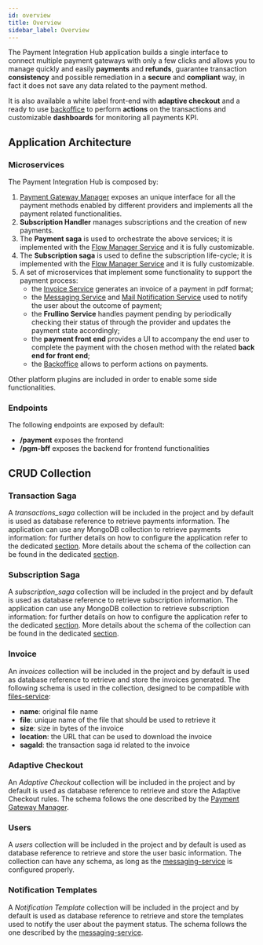 ```yaml
---
id: overview
title: Overview
sidebar_label: Overview
---
```

The Payment Integration Hub application builds a single interface to connect multiple payment gateways with only a few clicks and allows you to manage quickly and easily **payments** and **refunds**, guarantee transaction **consistency** and possible remediation in a **secure** and **compliant** way, in fact it does not save any data related to the payment method.

It is also available a white label front-end with **adaptive checkout** and a ready to use [backoffice](../../business_suite/backoffice/overview) to perform **actions** on the transactions and customizable **dashboards** for monitoring all payments KPI. 

## Application Architecture

### Microservices

The Payment Integration Hub is composed by:
1. [Payment Gateway Manager](../../runtime_suite/payment-gateway-manager/overview) exposes an unique interface for all the payment methods enabled by different providers and implements all the payment related functionalities.
2. **Subscription Handler** manages subscriptions and the creation of new payments.
3. The **Payment saga** is used to orchestrate the above services; it is implemented with the [Flow Manager Service](../../runtime_suite/flow-manager-service/overview) and it is fully customizable.
4. The **Subscription saga** is used to define the subscription life-cycle; it is implemented with the [Flow Manager Service](../../runtime_suite/flow-manager-service/overview) and it is fully customizable.
5. A set of microservices that implement some functionality to support the payment process:
    - the [Invoice Service](../../runtime_suite/invoice-service/overview) generates an invoice of a payment in pdf format;
    - the [Messaging Service](../../runtime_suite/messaging-service/overview) and [Mail Notification Service](../../runtime_suite/ses-mail-notification-service/usage) used to notify the user about the outcome of payment;
    - the **Frullino Service** handles payment pending by periodically checking their status of through the provider and updates the payment state accordingly;
    - the **payment front end** provides a UI to accompany the end user to complete the payment with the chosen method with the related **back end for front end**;
    - the [Backoffice](../../business_suite/backoffice/overview) allows to perform actions on payments.

Other platform plugins are included in order to enable some side functionalities.

### Endpoints

The following endpoints are exposed by default:
- **/payment** exposes the frontend
- **/pgm-bff** exposes the backend for frontend functionalities


## CRUD Collection

### Transaction Saga
A *transactions_saga* collection will be included in the project and by default is used as database reference to retrieve payments information.
The application can use any MongoDB collection to retrieve payments information: for further details on how to configure the application refer to the dedicated [section](./50_configuration.md).
More details about the schema of the collection can be found in the dedicated [section](./20_payment_saga.md).

### Subscription Saga
A *subscription_saga* collection will be included in the project and by default is used as database reference to retrieve subscription information.
The application can use any MongoDB collection to retrieve subscription information: for further details on how to configure the application refer to the dedicated [section](./50_configuration.md).
More details about the schema of the collection can be found in the dedicated [section](./30_subscription_saga.md).

### Invoice
An *invoices* collection will be included in the project and by default is used as database reference to retrieve and store the invoices generated.
The following schema is used in the collection, designed to be compatible with [files-service](../../runtime_suite/files-service/configuration):
- **name**: original file name
- **file**: unique name of the file that should be used to retrieve it
- **size**:  size in bytes of the invoice
- **location**: the URL that can be used to download the invoice
- **sagaId**: the transaction saga id related to the invoice

### Adaptive Checkout
An *Adaptive Checkout* collection will be included in the project and by default is used as database reference to retrieve and store the Adaptive Checkout rules.
The schema follows the one described by the [Payment Gateway Manager](../../runtime_suite/payment-gateway-manager/adaptive_checkout).

### Users
A *users* collection will be included in the project and by default is used as database reference to retrieve and store the user basic information.
The collection can have any schema, as long as the [messaging-service](../../runtime_suite/messaging-service/configuration#service-configuration) is configured properly.

### Notification Templates
A *Notification Template* collection will be included in the project and by default is used as database reference to retrieve and store the templates used to notify the user about the payment status.
The schema follows the one described by the [messaging-service](../../runtime_suite/messaging-service/configuration#templates-crud).
